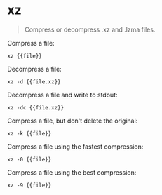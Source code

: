 xz
==

> Compress or decompress .xz and .lzma files.

Compress a file:

    xz {{file}}

Decompress a file:

    xz -d {{file.xz}}

Decompress a file and write to stdout:

    xz -dc {{file.xz}}

Compress a file, but don't delete the original:

    xz -k {{file}}

Compress a file using the fastest compression:

    xz -0 {{file}}

Compress a file using the best compression:

    xz -9 {{file}}
